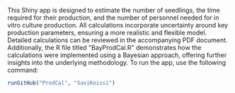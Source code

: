This Shiny app is designed to estimate the number of seedlings, the time required for their production, and the number of personnel needed for in vitro culture production. All calculations incorporate uncertainty around key production parameters, ensuring a more realistic and flexible model. Detailed calculations can be reviewed in the accompanying PDF document. Additionally, the R file titled "BayProdCal.R" demonstrates how the calculations were implemented using a Bayesian approach, offering further insights into the underlying methodology.
To run the app, use the following command:

```r
runGitHub("ProdCal", "SaviKoissi")
```

